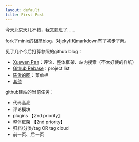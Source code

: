 ```yaml
---
layout: default
title: First Post
---
```


今天北京天儿不错，我又翘班了……

fork了minix的[极简blog](https://github.com/minixalpha/StrayBirds/tree/gh-pages)，对jekyll和markdown有了初步了解。

见了几个今后打算参照的github blog：

* [Xuewen Pan](http://www.winfirm.cn/)：评论、整体框架、站内搜索（不太好使的样纸）
* [Github Rebase](http://rebase.github.io/)：project list
* [陈俊的网](http://chenjun.com/)：菜单栏
* [其他](https://github.com/jekyll/jekyll/wiki/Sites)

github建站的当前任务：

* 代码高亮
* 评论模块
* plugins 【2nd priority】
* 整体框架 【2nd priority】
* 归档/分类/tag OR tag cloud
* 前一页、后一页

